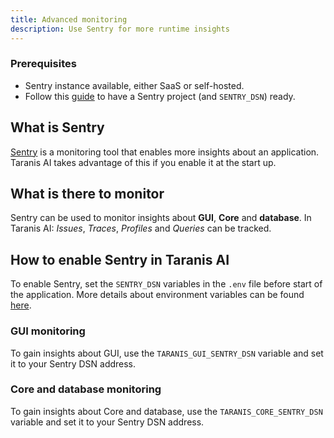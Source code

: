 ```yaml
---
title: Advanced monitoring
description: Use Sentry for more runtime insights
---
```


### Prerequisites
- Sentry instance available, either SaaS or self-hosted.
- Follow this [guide](https://docs.sentry.io/product/sentry-basics/integrate-frontend/create-new-project/#create-a-project) to have a Sentry project (and `SENTRY_DSN`) ready.

## What is Sentry
[Sentry](https://sentry.io/welcome/) is a monitoring tool that enables more insights about an application. Taranis AI takes advantage of this if you enable it at the start up.

## What is there to monitor
Sentry can be used to monitor insights about **GUI**, **Core** and **database**. In Taranis AI: *Issues*, *Traces*, *Profiles* and *Queries* can be tracked.

## How to enable Sentry in Taranis AI
To enable Sentry, set the `SENTRY_DSN` variables in the `.env` file before start of the application. More details about environment variables can be found [here](https://github.com/taranis-ai/taranis-ai/blob/master/docker/README.md).

### GUI monitoring
To gain insights about GUI, use the `TARANIS_GUI_SENTRY_DSN` variable and set it to your Sentry DSN address.

### Core and database monitoring
To gain insights about Core and database, use the `TARANIS_CORE_SENTRY_DSN` variable and set it to your Sentry DSN address.